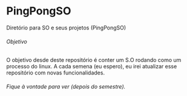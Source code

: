 # PingPongSO
Diretório para SO e seus projetos (PingPongSO)

###### Objetivo
O objetivo desde deste repositório é conter um S.O rodando
como um processo do linux. A cada semena (eu espero), eu
irei atualizar esse repositório com novas funcionalidades.

###### Fique à vontade para ver (depois do semestre).
